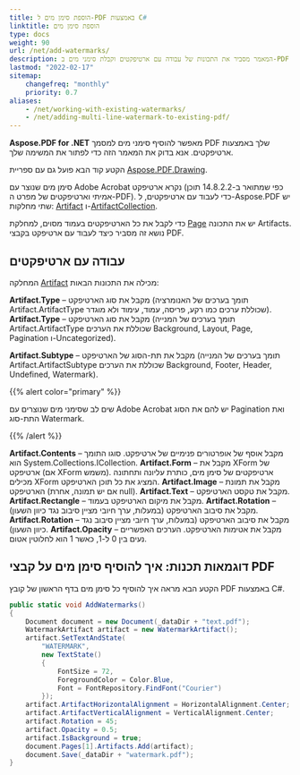 ```yaml
---
title: הוספת סימן מים ל-PDF באמצעות C#
linktitle: הוספת סימן מים
type: docs
weight: 90
url: /net/add-watermarks/
description: המאמר מסביר את התכונות של עבודה עם ארטיפקטים וקבלת סימני מים ב-PDF באמצעות תוכנות C#.
lastmod: "2022-02-17"
sitemap:
    changefreq: "monthly"
    priority: 0.7
aliases:
    - /net/working-with-existing-watermarks/
    - /net/adding-multi-line-watermark-to-existing-pdf/
---
```

<script type="application/ld+json">
{
    "@context": "https://schema.org",
    "@type": "TechArticle",
    "headline": "הוספת סימן מים ל-PDF באמצעות C#",
    "alternativeHeadline": "כיצד להוסיף סימן מים ל-PDF",
    "author": {
        "@type": "Person",
        "name":"Anastasiia Holub",
        "givenName": "Anastasiia",
        "familyName": "Holub",
        "url":"https://www.linkedin.com/in/anastasiia-holub-750430225/"
    },
    "genre": "יצירת מסמכי PDF",
    "keywords": "pdf, c#, הוספת סימן מים",
    "wordcount": "302",
    "proficiencyLevel":"מתחילים",
    "publisher": {
        "@type": "Organization",
        "name": "צוות מסמכי Aspose.PDF",
        "url": "https://products.aspose.com/pdf",
        "logo": "https://www.aspose.cloud/templates/aspose/img/products/pdf/aspose_pdf-for-net.svg",
        "alternateName": "Aspose",
        "sameAs": [
            "https://facebook.com/aspose.pdf/",
            "https://twitter.com/asposepdf",
            "https://www.youtube.com/channel/UCmV9sEg_QWYPi6BJJs7ELOg/featured",
            "https://www.linkedin.com/company/aspose",
            "https://stackoverflow.com/questions/tagged/aspose",
            "https://aspose.quora.com/",
            "https://aspose.github.io/"
        ],
        "contactPoint": [
            {
                "@type": "ContactPoint",
                "telephone": "+1 903 306 1676",
                "contactType": "מכירות",
                "areaServed": "US",
                "availableLanguage": "en"
            },
            {
                "@type": "ContactPoint",
                "telephone": "+44 141 628 8900",
                "contactType": "מכירות",
                "areaServed": "GB",
                "availableLanguage": "en"
            },
            {
                "@type": "ContactPoint",
                "telephone": "+61 2 8006 6987",
                "contactType": "מכירות",
                "areaServed": "AU",
                "availableLanguage": "en"
            }
        ]
    },
    "url": "/net/add-watermarks/",
    "mainEntityOfPage": {
        "@type": "WebPage",
        "@id": "/net/add-watermarks/"
    },
    "dateModified": "2022-02-04",
    "description": "המאמר מסביר את התכונות של עבודה עם ארטיפקטים וקבלת סימני מים ב-PDF באמצעות תוכנות C#."
}
</script>
**Aspose.PDF for .NET** מאפשר להוסיף סימני מים למסמך PDF שלך באמצעות ארטיפקטים. אנא בדוק את המאמר הזה כדי לפתור את המשימה שלך.

הקטע קוד הבא פועל גם עם ספריית [Aspose.PDF.Drawing](/pdf/net/drawing/).

סימן מים שנוצר עם Adobe Acrobat נקרא ארטיפקט (כפי שמתואר ב-14.8.2.2 תוכן אמיתי וארטיפקטים של מפרט ה-PDF). כדי לעבוד עם ארטיפקטים, ל-Aspose.PDF יש שתי מחלקות: [Artifact](https://reference.aspose.com/pdf/net/aspose.pdf/artifact) ו-[ArtifactCollection](https://reference.aspose.com/pdf/net/aspose.pdf/artifactcollection).

כדי לקבל את כל הארטיפקטים בעמוד מסוים, למחלקת [Page](https://reference.aspose.com/pdf/net/aspose.pdf/page) יש את התכונה Artifacts. נושא זה מסביר כיצד לעבוד עם ארטיפקט בקבצי PDF.

## עבודה עם ארטיפקטים

המחלקה [Artifact](https://reference.aspose.com/pdf/net/aspose.pdf/artifact) מכילה את התכונות הבאות:

**Artifact.Type** – מקבל את סוג הארטיפקט (תומך בערכים של האנומרציה Artifact.ArtifactType שכוללת ערכים כמו רקע, פריסה, עמוד, עימוד ולא מוגדר).
**Artifact.Type** – מקבל את סוג הארטיפקט (תומך בערכים של המנייה Artifact.ArtifactType שכוללת את הערכים Background, Layout, Page, Pagination ו-Uncategorized).

**Artifact.Subtype** – מקבל את תת-הסוג של הארטיפקט (תומך בערכים של המנייה Artifact.ArtifactSubtype שכוללת את הערכים Background, Footer, Header, Undefined, Watermark).

{{% alert color="primary" %}}

שים לב שסימני מים שנוצרים עם Adobe Acrobat יש להם את הסוג Pagination ואת התת-סוג Watermark.

{{% /alert %}}

**Artifact.Contents** – מקבל אוסף של אופרטורים פנימיים של ארטיפקט. סוגו התומך הוא System.Collections.ICollection.
**Artifact.Form** – מקבל את XForm של ארטיפקט (אם XForm משמש). ארטיפקטים של סימן מים, כותרת עליונה ותחתונה מכילים XForm המציג את כל תוכן הארטיפקט.
**Artifact.Image** – מקבל את תמונת הארטיפקט (אם יש תמונה, אחרת null).
**Artifact.Text** – מקבל את טקסט הארטיפקט.
**Artifact.Rectangle** – מקבל את מיקום הארטיפקט בעמוד.
**Artifact.Rotation** – מקבל את סיבוב הארטיפקט (במעלות, ערך חיובי מציין סיבוב נגד כיוון השעון).
**Artifact.Rotation** – מקבל את סיבוב הארטיפקט (במעלות, ערך חיובי מציין סיבוב נגד כיוון השעון).
**Artifact.Opacity** – מקבל את אטימות הארטיפקט. הערכים האפשריים נעים בין 0 ל-1, כאשר 1 הוא לחלוטין אטום.

## דוגמאות תכנות: איך להוסיף סימן מים על קבצי PDF

הקטע הבא מראה איך להוסיף כל סימן מים בדף הראשון של קובץ PDF באמצעות C#.

```csharp
public static void AddWatermarks()
{
    Document document = new Document(_dataDir + "text.pdf");
    WatermarkArtifact artifact = new WatermarkArtifact();
    artifact.SetTextAndState(
        "WATERMARK",
        new TextState()
        {
            FontSize = 72,
            ForegroundColor = Color.Blue,
            Font = FontRepository.FindFont("Courier")
        });
    artifact.ArtifactHorizontalAlignment = HorizontalAlignment.Center;
    artifact.ArtifactVerticalAlignment = VerticalAlignment.Center;
    artifact.Rotation = 45;
    artifact.Opacity = 0.5;
    artifact.IsBackground = true;
    document.Pages[1].Artifacts.Add(artifact);
    document.Save(_dataDir + "watermark.pdf");
}
```

<script type="application/ld+json">
{
    "@context": "http://schema.org",
    "@type": "SoftwareApplication",
    "name": "ספריית Aspose.PDF ל-.NET",
    "image": "https://www.aspose.cloud/templates/aspose/img/products/pdf/aspose_pdf-for-net.svg",
    "url": "https://www.aspose.com/",
    "publisher": {
        "@type": "Organization",
        "name": "Aspose.PDF",
        "url": "https://products.aspose.com/pdf",
        "logo": "https://www.aspose.cloud/templates/aspose/img/products/pdf/aspose_pdf-for-net.svg",
        "alternateName": "Aspose",
        "sameAs": [
            "https://facebook.com/aspose.pdf/",
            "https://twitter.com/asposepdf",
            "https://www.youtube.com/channel/UCmV9sEg_QWYPi6BJJs7ELOg/featured",
            "https://www.linkedin.com/company/aspose",
            "https://stackoverflow.com/questions/tagged/aspose",
            "https://aspose.quora.com/",
            "https://aspose.github.io/"
        ],
        "contactPoint": [
            {
                "@type": "ContactPoint",
                "telephone": "+1 903 306 1676",
                "contactType": "מכירות",
                "areaServed": "US",
                "availableLanguage": "en"
            },
            {
                "@type": "ContactPoint",
                "telephone": "+44 141 628 8900",
                "contactType": "מכירות",
                "areaServed": "GB",
                "availableLanguage": "en"
            },
            {
                "@type": "ContactPoint",
                "telephone": "+61 2 8006 6987",
                "contactType": "מכירות",
                "areaServed": "AU",
                "availableLanguage": "en"
            }
        ]
    },
    "offers": {
        "@type": "Offer",
        "price": "1199",
        "priceCurrency": "USD"
    },
    "applicationCategory": "ספריית עיבוד PDF ל-.NET",
    "downloadUrl": "https://www.nuget.org/packages/Aspose.PDF/",
    "operatingSystem": "Windows, MacOS, Linux",
    "screenshot": "https://docs.aspose.com/pdf/net/create-pdf-document/screenshot.png",
    "softwareVersion": "2022.1",
    "aggregateRating": {
        "@type": "AggregateRating",
        "ratingValue": "5",
        "ratingCount": "16"
    }
}
</script>
```

